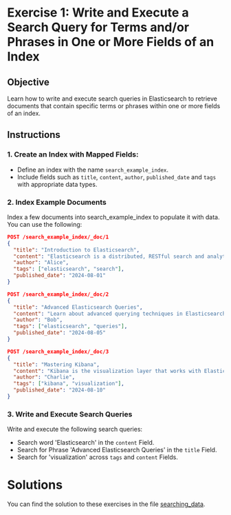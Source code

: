 # Exercise 1: Write and Execute a Search Query for Terms and/or Phrases in One or More Fields of an Index

## Objective

Learn how to write and execute search queries in Elasticsearch to retrieve documents that contain specific terms or phrases within one or more fields of an index.

## Instructions

### 1. Create an Index with Mapped Fields:

- Define an index with the name `search_example_index`.
- Include fields such as `title`, `content`, `author`, `published_date` and `tags` with appropriate data types.

### 2. Index Example Documents

Index a few documents into search_example_index to populate it with data. You can use the following:

```json
POST /search_example_index/_doc/1
{
  "title": "Introduction to Elasticsearch",
  "content": "Elasticsearch is a distributed, RESTful search and analytics engine.",
  "author": "Alice",
  "tags": ["elasticsearch", "search"],
  "published_date": "2024-08-01"
}

POST /search_example_index/_doc/2
{
  "title": "Advanced Elasticsearch Queries",
  "content": "Learn about advanced querying techniques in Elasticsearch.",
  "author": "Bob",
  "tags": ["elasticsearch", "queries"],
  "published_date": "2024-08-05"
}

POST /search_example_index/_doc/3
{
  "title": "Mastering Kibana",
  "content": "Kibana is the visualization layer that works with Elasticsearch.",
  "author": "Charlie",
  "tags": ["kibana", "visualization"],
  "published_date": "2024-08-10"
}
```

### 3. Write and Execute Search Queries

Write and execute the following search queries:

- Search word 'Elasticsearch' in the `content` Field.
- Search for Phrase 'Advanced Elasticsearch Queries' in the `title` Field.
- Search for 'visualization' across `tags` and `content` Fields.

# Solutions

You can find the solution to these exercises in the file [searching_data](./solutions/searching_data.es).
